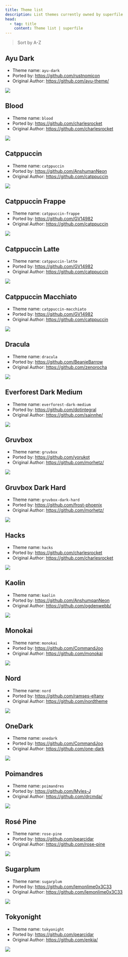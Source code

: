 ```yaml
---
title: Theme list
description: List themes currently owned by superfile
head:
  - tag: title
    content: Theme list | superfile
---
```


> Sort by A-Z

## Ayu Dark

- Theme name: `ayu-dark`
- Ported by: https://github.com/rustnomicon
- Original Author: https://github.com/ayu-theme/

![](https://github.com/yorukot/superfile/blob/main/asset/theme/ayu-dark.png?raw=true)

## Blood

- Theme name: `blood`
- Ported by: https://github.com/charlesrocket
- Original Author: https://github.com/charlesrocket

![](https://github.com/yorukot/superfile/blob/main/asset/theme/blood.png?raw=true)

## Catppuccin

- Theme name: `catppuccin`
- Ported by: https://github.com/AnshumanNeon
- Original Author: https://github.com/catppuccin

![](https://github.com/yorukot/superfile/blob/main/asset/theme/catppuccin.png?raw=true)

## Catppuccin Frappe

- Theme name: `catppuccin-frappe`
- Ported by: https://github.com/GV14982
- Original Author: https://github.com/catppuccin

![](https://github.com/yorukot/superfile/blob/main/asset/theme/catppuccin-frappe.png?raw=true)

## Catppuccin Latte

- Theme name: `catppuccin-latte`
- Ported by: https://github.com/GV14982
- Original Author: https://github.com/catppuccin

![](https://github.com/yorukot/superfile/blob/main/asset/theme/catppuccin-latte.png?raw=true)

## Catppuccin Macchiato

- Theme name: `catppuccin-macchiato`
- Ported by: https://github.com/GV14982
- Original Author: https://github.com/catppuccin

![](https://github.com/yorukot/superfile/blob/main/asset/theme/catppuccin-macchiato.png?raw=true)

## Dracula

- Theme name: `dracula`
- Ported by: https://github.com/BeanieBarrow
- Original Author: https://github.com/zenorocha

![](https://github.com/yorukot/superfile/blob/main/asset/theme/dracula.png?raw=true)

## Everforest Dark Medium

- Theme name: `everforest-dark-medium`
- Ported by: https://github.com/dotintegral
- Original Author: https://github.com/sainnhe/

![](https://github.com/yorukot/superfile/blob/main/asset/theme/everforest-dark-medium.png?raw=true)

## Gruvbox

- Theme name: `gruvbox`
- Ported by: https://github.com/yorukot
- Original Author: https://github.com/morhetz/

![](https://github.com/yorukot/superfile/blob/main/asset/theme/gruvbox.png?raw=true)

## Gruvbox Dark Hard

- Theme name: `gruvbox-dark-hard`
- Ported by: https://github.com/frost-phoenix
- Original Author: https://github.com/morhetz/

![](https://github.com/yorukot/superfile/blob/main/asset/theme/gruvbox-dark-hard.png?raw=true)

## Hacks

- Theme name: `hacks`
- Ported by: https://github.com/charlesrocket
- Original Author: https://github.com/charlesrocket

![](https://github.com/yorukot/superfile/blob/main/asset/theme/hacks.png?raw=true)

## Kaolin

- Theme name: `kaolin`
- Ported by: https://github.com/AnshumqanNeon
- Original Author: https://github.com/ogdenwebb/

![](https://github.com/yorukot/superfile/blob/main/asset/theme/kaolin.png?raw=true)

## Monokai

- Theme name: `monokai`
- Ported by: https://github.com/CommandJoo
- Original Author: https://github.com/monokai

![](https://github.com/yorukot/superfile/blob/main/asset/theme/monokai.png?raw=true)

## Nord

- Theme name: `nord`
- Ported by: https://github.com/ramses-eltany
- Original Author: https://github.com/nordtheme

![](https://github.com/yorukot/superfile/blob/main/asset/theme/nord.png?raw=true)

## OneDark

- Theme name: `onedark`
- Ported by: https://github.com/CommandJoo
- Original Author: https://github.com/one-dark

![](https://github.com/yorukot/superfile/blob/main/asset/theme/onedark.png?raw=true)

## Poimandres

- Theme name: `poimandres`
- Ported by: https://github.com/Myles-J
- Original Author: https://github.com/drcmda/

![](https://github.com/yorukot/superfile/blob/main/asset/theme/poimandres.png?raw=true)

## Rosé Pine

- Theme name: `rose-pine`
- Ported by: https://github.com/pearcidar
- Original Author: https://github.com/rose-pine

![](https://github.com/yorukot/superfile/blob/main/asset/theme/rose-pine.png?raw=true)

## Sugarplum
- Theme name: `sugarplum`
- Ported by: https://github.com/lemonlime0x3C33
- Original Author: https://github.com/lemonlime0x3C33

![](https://github.com/yorukot/superfile/blob/main/asset/theme/sugarplum.png?raw=true)

## Tokyonight

- Theme name: `tokyonight`
- Ported by: https://github.com/pearcidar
- Original Author: https://github.com/enkia/

![](https://github.com/yorukot/superfile/blob/main/asset/theme/tokyonight.png?raw=true)
